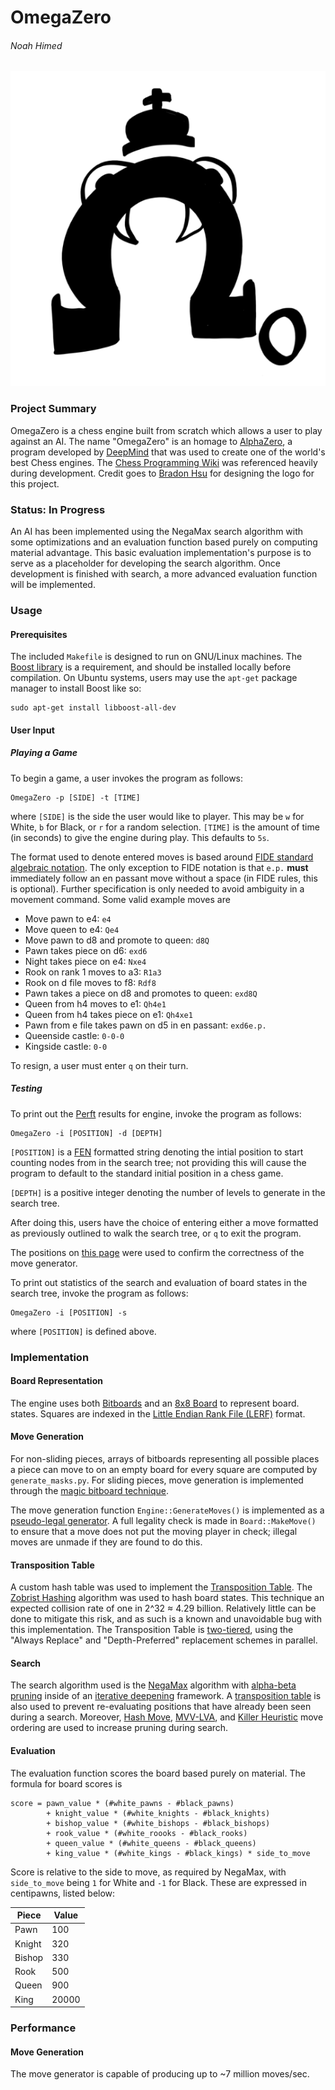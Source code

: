 # OmegaZero

###### Noah Himed

![OmegaZero Logo](./figs/logo.png "OmegaZero -Brandon Hsu")

### Project Summary

OmegaZero is a chess engine built from scratch which allows a user to play 
against an AI. The name "OmegaZero" is an homage to [AlphaZero](https://en.wikipedia.org/wiki/AlphaZero), a program
developed by [DeepMind](https://deepmind.com/) that was used to create one of the world's
best Chess engines. The [Chess Programming Wiki](https://www.chessprogramming.org/Main_Page) was referenced heavily during
development. Credit goes to [Bradon Hsu](https://github.com/2brandonh) for designing the
logo for this project.

### Status: In Progress

An AI has been implemented using the NegaMax search algorithm with some
optimizations and an evaluation function based purely on computing material 
advantage. This basic evaluation implementation's purpose is to serve as a 
placeholder for developing the search algorithm. Once development is finished
with search, a more advanced evaluation function will be implemented.

### Usage

#### Prerequisites

The included `Makefile` is designed to run on GNU/Linux machines. The [Boost library](https://www.boost.org/)
is a requirement, and should be installed locally before compilation.
On Ubuntu systems, users may use the `apt-get` package manager to
install Boost like so:
```
sudo apt-get install libboost-all-dev
```

#### User Input

##### Playing a Game

To begin a game, a user invokes the program as follows:
```
OmegaZero -p [SIDE] -t [TIME]
```
where `[SIDE]` is the side the user would like to player. This may be `w` for
White, `b` for Black, or `r` for a random selection. `[TIME]` is the amount of time (in seconds) to give the engine during play. This defaults to `5s`.

The format used to denote entered moves is based around [FIDE standard algebraic
notation](https://www.chessprogramming.org/Algebraic_Chess_Notation#Standard_Algebraic_Notation_.28SAN.29). The only exception to FIDE notation is that `e.p.` **must** immediately
follow an en passant move without a space (in FIDE rules, this is optional). Further specification is only needed
to avoid ambiguity in a movement command. Some valid example moves are
 - Move pawn to e4: `e4`
 - Move queen to e4: `Qe4`
 - Move pawn to d8 and promote to queen: `d8Q`
 - Pawn takes piece on d6: `exd6`
 - Night takes piece on e4: `Nxe4`
 - Rook on rank 1 moves to a3: `R1a3`
 - Rook on d file moves to f8: `Rdf8`
 - Pawn takes a piece on d8 and promotes to queen: `exd8Q`
 - Queen from h4 moves to e1: `Qh4e1`
 - Queen from h4 takes piece on e1: `Qh4xe1`
 - Pawn from e file takes pawn on d5 in en passant: `exd6e.p.`
 - Queenside castle: `0-0-0`
 - Kingside castle: `0-0`

To resign, a user must enter `q` on their turn.

##### Testing

To print out the [Perft](https://www.chessprogramming.org/Perft) results for engine, invoke the program as follows:
```
OmegaZero -i [POSITION] -d [DEPTH]
```
`[POSITION]` is a [FEN](https://www.chessprogramming.org/Forsyth-Edwards_Notation) formatted string denoting the intial position to
start counting nodes from in the search tree; not providing this will cause the
program to default to the standard initial position in a chess game. 

`[DEPTH]` is a positive integer denoting the number of levels to generate in
the search tree.

After doing this, users have the choice of entering either a move formatted as
previously outlined to walk the search tree, or `q` to exit the program.

The positions on [this page](https://www.chessprogramming.org/Perft_Results) were used to confirm the correctness of the move
generator.

To print out statistics of the search and evaluation of board states in the search tree, invoke the program as follows:
```
OmegaZero -i [POSITION] -s
```
where `[POSITION]` is defined above.

### Implementation

#### Board Representation

The engine uses both [Bitboards](https://www.chessprogramming.org/Bitboards) and an [8x8 Board](https://www.chessprogramming.org/8x8_Board) to represent board.
states. Squares are indexed in the [Little Endian Rank File (LERF)](https://www.chessprogramming.org/Square_Mapping_Considerations#Little-Endian_Rank-File_Mapping) format.

#### Move Generation

For non-sliding pieces, arrays of bitboards representing all possible places
a piece can move to on an empty board for every square are computed
by `generate_masks.py`. For sliding pieces, move generation is implemented
through the [magic bitboard technique](http://pradu.us/old/Nov27_2008/Buzz/research/magic/Bitboards.pdf).

The move generation function `Engine::GenerateMoves()` is implemented as a
[pseudo-legal generator](https://www.chessprogramming.org/Move_Generation#Pseudo-legal). A full legality check is made in `Board::MakeMove()`
to ensure that a move does not put the moving player in check; illegal moves are
unmade if they are found to do this.

#### Transposition Table

A custom hash table was used to implement the [Transposition Table](https://www.chessprogramming.org/Transposition_Table).
The [Zobrist Hashing](https://www.chessprogramming.org/Zobrist_Hashing) 
algorithm was used to hash board states. This technique an expected collision
rate of one in 2^32 ≈ 4.29 billion. Relatively little can be done
to mitigate this risk, and as such is a known and unavoidable bug with this
implementation. The Transposition Table is [two-tiered](https://www.chessprogramming.org/Transposition_Table#Two-tier_System), using the
"Always Replace" and "Depth-Preferred" replacement schemes in parallel.

#### Search

The search algorithm used is the [NegaMax](https://www.chessprogramming.org/Negamax) algorithm with [alpha-beta pruning](https://www.chessprogramming.org/Alpha-Beta) inside of an [iterative deepening](https://www.chessprogramming.org/Iterative_Deepening) framework.
A [transposition table](https://www.chessprogramming.org/Transposition_Table) is also used to prevent re-evaluating positions that
have already been seen during a search. Moreover, [Hash Move](https://www.chessprogramming.org/Hash_Move), [MVV-LVA](https://www.chessprogramming.org/MVV-LVA), and [Killer Heuristic](https://www.chessprogramming.org/Killer_Heuristic) move ordering are used
to increase pruning during search.

#### Evaluation

The evaluation function scores the board based purely on material. The formula
for board scores is
```
score = pawn_value * (#white_pawns - #black_pawns)
        + knight_value * (#white_knights - #black_knights)
        + bishop_value * (#white_bishops - #black_bishops)
        + rook_value * (#white_roooks - #black_rooks)
        + queen_value * (#white_queens - #black_queens)
        + king_value * (#white_kings - #black_kings) * side_to_move
```
Score is relative to the side to move, as required by NegaMax, with
`side_to_move` being `1` for White and `-1` for Black. These are expressed in 
centipawns, listed below:

| Piece | Value |
|-------|-------|
| Pawn  | 100   |
| Knight| 320   |
| Bishop| 330   |
| Rook  | 500   |
| Queen | 900   |
| King  | 20000 |

### Performance

#### Move Generation

The move generator is capable of producing up to ~7 million moves/sec.
